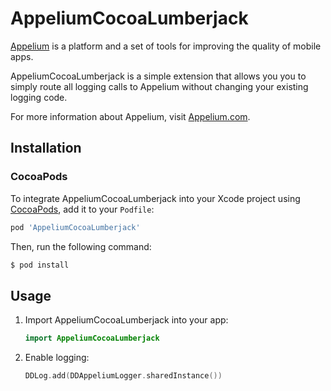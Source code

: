 # AppeliumCocoaLumberjack

[Appelium](https://www.appelium.com) is a platform and a set of tools for improving the quality of mobile apps.

AppeliumCocoaLumberjack is a simple extension that allows you you to simply route all logging calls to Appelium without changing your existing logging code.

For more information about Appelium, visit [Appelium.com](https://www.appelium.com).

## Installation

### CocoaPods

To integrate AppeliumCocoaLumberjack into your Xcode project using [CocoaPods](https://cocoapods.org), add it to your `Podfile`:

```ruby
pod 'AppeliumCocoaLumberjack'
```

Then, run the following command:

```bash
$ pod install
```

## Usage

1. Import AppeliumCocoaLumberjack into your app:

    ```swift
    import AppeliumCocoaLumberjack
    ```

2. Enable logging:
	
	```swift
	DDLog.add(DDAppeliumLogger.sharedInstance())
	```
